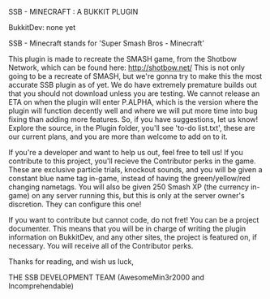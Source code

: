SSB - MINECRAFT : A BUKKIT PLUGIN

BukkitDev: none yet

SSB - Minecraft stands for 'Super Smash Bros - Minecraft'

This plugin is made to recreate the SMASH game, from the Shotbow Network, which can be found here: http://shotbow.net/
This is not only going to be a recreate of SMASH, but we're gonna try to make this the most accurate SSB plugin as of
yet. We do have extremely premature builds out that you should not download unless you are testing. We cannot release an
ETA on when the plugin will enter P.ALPHA, which is the version where the plugin will function decently well and where we
will put more time into bug fixing than adding more features. So, if you have suggestions, let us know! Explore the
source, in the Plugin folder, you'll see 'to-do list.txt', these are our current plans, and you are more than welcome to
add on to it.

If you're a developer and want to help us out, feel free to tell us! If you contribute to this project, you'll recieve the
Contributor perks in the game. These are exclusive particle trials, knockout sounds, and you will be given a constant
blue name tag in-game, instead of having the green/yellow/red changing nametags. You will also be given 250 Smash XP
(the currency in-game) on any server running this, but this is only at the server owner's discretion. They can configure
this one!

If you want to contribute but cannot code, do not fret! You can be a project documenter. This means that you will be
in charge of writing the plugin information on BukkitDev, and any other sites, the project is featured on, if necessary.
You will receive all of the Contributor perks.

Thanks for reading, and wish us luck,


THE SSB DEVELOPMENT TEAM (AwesomeMin3r2000 and Incomprehendable)
